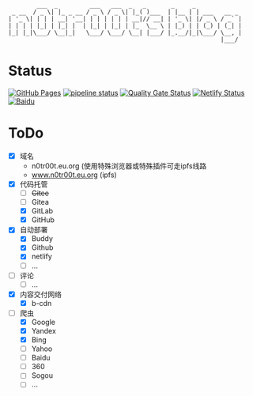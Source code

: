 ```
        ___  _         ___   ___  _   _       _     _             
 _ __  / _ \| |_ _ __ / _ \ / _ \| |_( )___  | |__ | | ___   __ _ 
| '_ \| | | | __| '__| | | | | | | __|// __| | '_ \| |/ _ \ / _` |
| | | | |_| | |_| |  | |_| | |_| | |_  \__ \ | |_) | | (_) | (_| |
|_| |_|\___/ \__|_|   \___/ \___/ \__| |___/ |_.__/|_|\___/ \__, |
                                                            |___/ 
```

# Status  
[![GitHub Pages](https://github.com/n0tr00teuorg/n0tr00teuorg.github.io/actions/workflows/GitHub%20Pages.yml/badge.svg?branch=main)](https://github.com/n0tr00teuorg/n0tr00teuorg.github.io/actions/workflows/GitHub%20Pages.yml)
[![pipeline status](https://gitlab.com/n0tr00teuorg/n0tr00teuorg.gitlab.io/badges/main/pipeline.svg)](https://gitlab.com/n0tr00teuorg/n0tr00teuorg.gitlab.io/-/commits/main)
[![Quality Gate Status](https://sonarcloud.io/api/project_badges/measure?project=n0tr00teuorg_n0tr00teuorg.github.io&metric=alert_status)](https://sonarcloud.io/summary/new_code?id=n0tr00teuorg_n0tr00teuorg.github.io)
[![Netlify Status](https://api.netlify.com/api/v1/badges/979f4af0-79d0-47db-9b9f-8af8aa89d960/deploy-status)](https://app.netlify.com/sites/n0tr00t/deploys)
[![Baidu](https://github.com/n0tr00teuorg/n0tr00teuorg.github.io/actions/workflows/baidu.yml/badge.svg)](https://github.com/n0tr00teuorg/n0tr00teuorg.github.io/actions/workflows/baidu.yml)

# ToDo  
- [x] 域名
	- n0tr00t.eu.org (使用特殊浏览器或特殊插件可走ipfs线路
	- www.n0tr00t.eu.org (ipfs)
- [x] 代码托管
	- [ ] ~~Gitee~~
	- [ ] Gitea
	- [x] GitLab
	- [x] GitHub
- [x] 自动部署
	- [x] Buddy
	- [x] Github
	- [x] netlify
	- [ ] ...
- [ ] 评论
	- [ ] ...
- [x] 内容交付网络
	- [x] b-cdn
- [ ] 爬虫
	- [x] Google
	- [x] Yandex
	- [x] Bing
	- [ ] Yahoo
	- [ ] Baidu
	- [ ] 360
	- [ ] Sogou
	- [ ] ...

